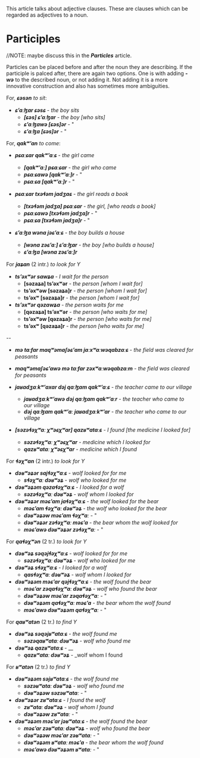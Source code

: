 This article talks about adjective clauses. These are clauses which can be regarded as adjectives to a noun.



# Participles
//NOTE: maybe discuss this in the **_Particles_** article.

Particles can be placed before and after the noun they are describing. If the participle is palced after, there are again two options. One is with adding **_-wə_** to the described noun, or not adding it. Not adding it is a more innovative construction and also has sometimes more ambiguities.

For, **_ɕəsən_** _to sit_:
- **_ɕʼaːɮar ɕəsɕ_** - _the boy sits_
    - **_[ɕəs] ɕʼaːɮar_** - _the boy [who sits]_
	- **_ɕʼaːɮawə [ɕəs]ər_** - "
	- **_ɕʼaːɮa [ɕəs]ər_** - "

For, **_qakʷʼan_** _to come_:
- **_pɕaːɕar qakʷʼaːɕ_** - _the girl came_
	- **_[qakʷʼaː] pɕaːɕar_** - _the girl who came_
	- **_pɕaːɕawə [qakʷʼaː]r_** - "
	- **_pɕaːɕa [qakʷʼaː]r_** - "

- **_pɕaːɕar txəɬəm jadʒaɕ_** - _the girl reads a book_
	- **_[txəɬəm jadʒa] pɕaːɕar_** - _the girl, [who reads a book]_
	- **_pɕaːɕawə [txəɬəm jadʒa]r_** - "
	- **_pɕaːɕa [txəɬəm jadʒa]r_** - "

- **_ɕʼaːɮa wəna jəɕʼaːɕ_** - _the boy builds a house_
	- **_[wəna zəɕʼaː] ɕʼaːɮar_** - _the boy [who builds a house]_
	- **_ɕʼaːɮa [wəna zəɕʼaː]r_**

For **_jaʑan_** (2 intr.) _to look for Y_ 
- **_tsʼəxʷər sawʑa_** - _I wait for the person_
    - **[səzaʑa] tsʼəxʷər** - _the person [whom I wait for]_
	- **tsʼəxʷəw [səzaʑa]r** - _the person [whom I wait for]_
	- **tsʼəxʷ [səzaʑa]r** - _the person [whom I wait for]_
- **_tsʼəxʷər qəzawʑa_** - _the person waits for me_
	- **[qəzaʑa] tsʼəxʷər** - _the person [who waits for me]_
	- **tsʼəxʷəw [qəzaʑa]r** - _the person [who waits for me]_
	- **tsʼəxʷ [qəzaʑa]r** - _the person [who waits for me]_

--

- **_mə taːfar maqʷəmaʃəɕʼam jaːxʷaːwəqabzaːɕ_** - _the field was cleared for peasants_
- **_maqʷəmaʃəɕʼawə mə taːfar  zəxʷaːwəqabzaːm_** - _the field was cleared for peasants_

- **_jaʁadʒaːkʷʼaxar dəj qaːɮam qakʷʼaːɕ_** - _the teacher came to our village_
	- **_jaʁadʒaːkʷʼawə dəj qaːɮam qakʷʼaːr_** - _the teacher who came to our village_
	- **_dəj qaːɮam qakʷʼaː jaʁadʒaːkʷʼar_** - _the teacher who came to our village_

- **_[səzəɬəχʷaː χʷəɕχʷar] qazʁʷataːɕ_** - _I found [the medicine I looked for]_
	- **_səzəɬəχʷaː χʷəɕχʷar_** - _medicine which I looked for_
	- **_qazʁʷataː χʷəɕχʷar_** - _medicine which I found_

For **_ɬəχʷan_** (2 intr.) _to look for Y_ 
- **_dəʁʷəʑər sajɬəχʷaːɕ_** - _wolf looked for for me_
	- **_sɬəχʷaː dəʁʷəʑ_** - _wolf who looked for me_
- **_dəʁʷəʑəm qəzaɬəχʷaːɕ_** - _I looked for a wolf_
	- **_səzəɬəχʷaː dəʁʷəʑ_** - _wolf whom I looked for_
- **_dəʁʷəʑər məɕʼam jaɬəχʷaːɕ_** - _the wolf looked for the bear_
	- **_məɕʼam ɬəχʷaː dəʁʷəʑ_** - _the wolf who looked for the bear_
	- **_dəʁʷəʑəw məɕʼam ɬəχʷaː_** - "
	- **_dəʁʷəʑər zəɬəχʷaː məɕʼa_** - _the bear whom the wolf looked for_
	- **_məɕʼawə dəʁʷəʑər zəɬəχʷaː_** - "

For **_qaɬəχʷən_** (2 tr.) _to look for Y_ 
- **_dəʁʷəʑ səqəjɬəχʷaːɕ_** - _wolf looked for for me_
	- **_səzəɬəχʷaː dəʁʷəʑ_** - _wolf who looked for me_
- **_dəʁʷəʑ sɬəχʷaːɕ_** - _I looked for a wolf_
	- **_qasɬəχʷaː dəʁʷəʑ_** - _wolf whom I looked for_
- **_dəʁʷəʑəm məɕʼar qəjɬəχʷaːɕ_** - _the wolf found the bear_
    - **_məɕʼar zəqaɬəχʷaː dəʁʷəʑ_** - _wolf who found the bear_
	- **_dəʁʷəʑəw məɕʼar zəqaɬəχʷaː_** - "
	- **_dəʁʷəʑəm qaɬəχʷaː məɕʼa_** - _the bear whom the wolf found_
	- **_məɕʼawə dəʁʷəʑəm qaɬəχʷaː_** - "

For **_qaʁʷatən_** (2 tr.) _to find Y_ 
- **_dəʁʷəʑ səqəjʁʷataːɕ_** - _the wolf found me_
    - **_səzəqaʁʷataː dəʁʷəʑ_** - _wolf who found me_
- **_dəʁʷəʑ qazʁʷataːɕ_** - __
    - **_qazʁʷataː dəʁʷəʑ_** - _wolf whom I found

For **_ʁʷatən_** (2 tr.) _to find Y_ 
- **_dəʁʷəʑəm səjʁʷataːɕ_** - _the wolf found me_
    - **_səzəʁʷataː dəʁʷəʑ_** - _wolf who found me_
	- **_dəʁʷəʑəw səzəʁʷataː_** - "
- **_dəʁʷəʑər zʁʷataːɕ_** - _I found the wolf_
    - **_zʁʷataː dəʁʷəʑ_** - _wolf whom I found_
	- **_dəʁʷəʑəw zʁʷataː_** - "
- **_dəʁʷəʑəm məɕʼar jəʁʷataːɕ_** - _the wolf found the bear_
    - **_məɕʼar zəʁʷataː dəʁʷəʑ_** - _wolf who found the bear_
	- **_dəʁʷəʑəw məɕʼar zəʁʷataː_** - "
	- **_dəʁʷəʑəm ʁʷataː məɕʼa_** - _the bear whom the wolf found_
	- **_məɕʼawə dəʁʷəʑəm ʁʷataː_** - "

